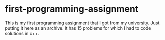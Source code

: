 # first-programming-assignment
This is my first programming assignment that I got from my university. Just putting it here as an archive. It has 15 problems for which I had to code solutions in c++.
